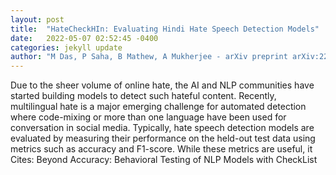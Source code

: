 ```yaml
---
layout: post
title:  "HateCheckHIn: Evaluating Hindi Hate Speech Detection Models"
date:   2022-05-07 02:52:45 -0400
categories: jekyll update
author: "M Das, P Saha, B Mathew, A Mukherjee - arXiv preprint arXiv:2205.00328, 2022"
---
```

Due to the sheer volume of online hate, the AI and NLP communities have started building models to detect such hateful content. Recently, multilingual hate is a major emerging challenge for automated detection where code-mixing or more than one language have been used for conversation in social media. Typically, hate speech detection models are evaluated by measuring their performance on the held-out test data using metrics such as accuracy and F1-score. While these metrics are useful, it Cites: Beyond Accuracy: Behavioral Testing of NLP Models with CheckList